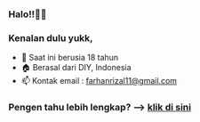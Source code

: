 ### Halo!!👋👋
### Kenalan dulu yukk,

- 📆 Saat ini berusia 18 tahun
- 🏠 Berasal dari DIY, Indonesia
- 📫 Kontak email : farhanrizal11@gmail.com

### Pengen tahu lebih lengkap? --> [klik di sini](https://farhanrizal1103.web.ugm.ac.id/)
